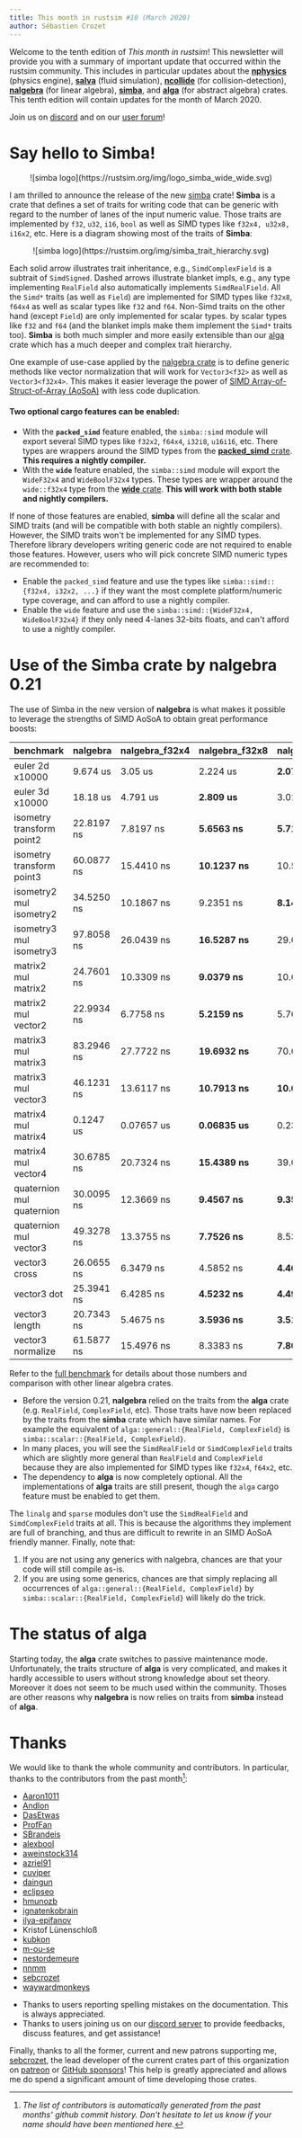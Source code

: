 ```yaml
---
title: This month in rustsim #10 (March 2020)
author: Sébastien Crozet
---
```


Welcome to the tenth edition of _This month in rustsim_! This newsletter will provide you with a
summary of important update that occurred within the rustsim community. This includes in particular updates about
the [**nphysics**](https://nphysics.org) (physics engine),  [**salva**](https://salva.rs) (fluid simulation), [**ncollide**](https://ncollide.org) (for collision-detection),
[**nalgebra**](https://nalgebra.org) (for linear algebra),
[**simba**](https://github.com/rustsim/simba), and [**alga**](https://github.com/rustsim/alga) (for abstract algebra) crates. This tenth edition will contain updates for the month of March 2020.


<!--truncate-->

Join us on [discord](https://discord.gg/vt9DJSW) and on our [user forum](https://discourse.nphysics.org)!

# Say hello to Simba!

<center>
![simba logo](https://rustsim.org/img/logo_simba_wide_wide.svg)
</center>

I am thrilled to announce the release of the new [simba](https://crates.io/crates/simba) crate! __Simba__ is a crate that defines
a set of traits for writing code that can be generic with regard to the number of lanes of the input numeric value.
Those traits are implemented by `f32`, `u32`, `i16`, `bool` as well as SIMD types like `f32x4, u32x8, i16x2`, etc.
Here is a diagram showing most of the traits of __Simba__:

<center>
![simba logo](https://rustsim.org/img/simba_trait_hierarchy.svg)
</center>

Each solid arrow illustrates trait inheritance, e.g., `SimdComplexField` is a subtrait of `SimdSigned`. Dashed arrows
illustrate blanket impls, e.g., any type implementing `RealField` also automatically implements `SimdRealField`.
All the `Simd*` traits (as well as `Field`) are implemented for SIMD types like `f32x8`, `f64x4` as well as scalar types like `f32` and `f64`.
Non-Simd traits on the other hand (except `Field`) are only implemented for scalar types.
by scalar types like `f32` and `f64` (and the blanket impls make them implement the `Simd*` traits too).
__Simba__ is both much simpler and more easily extensible than our [alga](https://crates.io/crates/alga) crate which has
a much deeper and complex trait hierarchy.

One example of use-case applied by the [nalgebra crate](https://nalgebra.org) is to define generic methods
like vector normalization that will work for `Vector3<f32>` as well as `Vector3<f32x4>`.
This makes it easier leverage the power of [SIMD Array-of-Struct-of-Array (AoSoA)](https://www.rustsim.org/blog/2020/03/23/simd-aosoa-in-nalgebra/)
with less code duplication.

#### Two optional cargo features can be enabled:
- With the __`packed_simd`__ feature enabled, the `simba::simd` module will export several SIMD types like `f32x2`,
 `f64x4`, `i32i8`, `u16i16`, etc. There types are wrappers around the SIMD types from the [__packed_simd__
 crate](https://docs.rs/packed_simd). **This requires a nightly compiler.**
- With the __`wide`__ feature enabled, the `simba::simd` module will export the `WideF32x4` and `WideBoolF32x4`
  types. These types are wrapper around the `wide::f32x4` type from the [__wide__ crate](https://docs.rs/wide).
  **This will work with both stable and nightly compilers.**
  
If none of those features are enabled, __simba__ will define all the scalar and SIMD traits (and will be
compatible with both stable an nightly compilers). However, the SIMD traits won't be implemented for any
SIMD types. Therefore library developers writing generic code are not required to enable those features.
However, users who will pick concrete SIMD numeric types are recommended to:
- Enable the `packed_simd` feature and use the types like `simba::simd::{f32x4, i32x2, ...}` if they want the most complete
platform/numeric type coverage, and can afford to use a nightly compiler.
- Enable the `wide` feature and use the `simba::simd::{WideF32x4, WideBoolF32x4}` if they only need 4-lanes
32-bits floats, and can't afford to use a nightly compiler.


# Use of the Simba crate by nalgebra 0.21
The use of Simba in the new version of __nalgebra__ is what makes it possible to leverage the strengths of 
SIMD AoSoA to obtain great performance boosts:

| benchmark                      |      nalgebra   |   nalgebra_f32x4   |   nalgebra_f32x8   |   nalgebra_f32x16   |
|--------------------------------|-----------------|--------------------|--------------------|---------------------|
| euler 2d x10000                |      9.674 us   |          3.05 us   |         2.224 us   |        __2.076 us__ |
| euler 3d x10000                |      18.18 us   |         4.791 us   |       __2.809 us__ |          3.014 us   |
| isometry transform point2      |    22.8197 ns   |        7.8197 ns   |      __5.6563 ns__ |       __5.7179 ns__ |
| isometry transform point3      |    60.0877 ns   |       15.4410 ns   |     __10.1237 ns__ |        10.5417 ns   |
| isometry2 mul isometry2        |    34.5250 ns   |       10.1867 ns   |        9.2351 ns   |       __8.1413 ns__ |
| isometry3 mul isometry3        |    97.8058 ns   |       26.0439 ns   |     __16.5287 ns__ |        29.0822 ns   |
| matrix2 mul matrix2            |    24.7601 ns   |       10.3309 ns   |      __9.0379 ns__ |        10.6500 ns   |
| matrix2 mul vector2            |    22.9934 ns   |        6.7758 ns   |      __5.2159 ns__ |         5.7680 ns   |
| matrix3 mul matrix3            |    83.2946 ns   |       27.7722 ns   |     __19.6932 ns__ |        70.6877 ns   |
| matrix3 mul vector3            |    46.1231 ns   |       13.6117 ns   |     __10.7913 ns__ |      __10.6031 ns__ |
| matrix4 mul matrix4            |     0.1247 us   |       0.07657 us   |     __0.06835 us__ |         0.2354 us   |
| matrix4 mul vector4            |    30.6785 ns   |       20.7324 ns   |     __15.4389 ns__ |        39.0102 ns   |
| quaternion mul quaternion      |    30.0095 ns   |       12.3669 ns   |      __9.4567 ns__ |       __9.3504 ns__ |
| quaternion mul vector3         |    49.3278 ns   |       13.3755 ns   |      __7.7526 ns__ |         8.5309 ns   |
| vector3 cross                  |    26.0655 ns   |        6.3479 ns   |        4.5852 ns   |       __4.4663 ns__ |
| vector3 dot                    |    25.3941 ns   |        6.4285 ns   |      __4.5232 ns__ |       __4.4944 ns__ |
| vector3 length                 |    20.7343 ns   |        5.4675 ns   |      __3.5936 ns__ |       __3.5110 ns__ |
| vector3 normalize              |    61.5877 ns   |       15.4976 ns   |        8.3383 ns   |       __7.8013 ns__ |

Refer to the [full benchmark](https://www.rustsim.org/blog/2020/03/23/simd-aosoa-in-nalgebra/) for details about those
numbers and comparison with other linear algebra crates.

- Before the version 0.21, __nalgebra__ relied on the traits from the __alga__ crate (e.g. `RealField`, `ComplexField`, etc).
 Those traits have now been replaced by the traits from the __simba__ crate which have similar names.
 For example the equivalent of `alga::general::{RealField, ComplexField}` is `simba::scalar::{RealField, ComplexField}`.
- In many places, you will see the `SimdRealField` or `SimdComplexField` traits which are slightly more general than
 `RealField` and `ComplexField` because they are also implemented for SIMD types like `f32x4`, `f64x2`, etc.
- The dependency to __alga__ is now completely optional. All the implementations of __alga__ traits are still present,
  though the `alga` cargo feature must be enabled to get them.

The `linalg` and `sparse` modules don't use the `SimdRealField` and `SimdComplexField` traits at all. This is because the
algorithms they implement are full of branching, and thus are difficult to rewrite in an SIMD AoSoA friendly manner.
Finally, note that:

1. If you are not using any generics with nalgebra, chances are that your code will still compile as-is.
2. If you are using some generics, chances are that simply replacing all occurrences of
   `alga::general::{RealField, ComplexField}` by `simba::scalar::{RealField, ComplexField}` will likely do the trick.

# The status of alga

Starting today, the __alga__ crate switches to passive maintenance mode. Unfortunately, the traits structure of __alga__
is very complicated, and makes it hardly accessible to users without strong knowledge about set theory. Moreover it does
not seem to be much used within the community. Thoses are other reasons why __nalgebra__ is now relies on traits from
__simba__ instead of __alga__.


# Thanks
We would like to thank the whole community and contributors. In particular, thanks to the contributors from the past month[^1]:

- [Aaron1011](https://github.com/Aaron1011)
- [Andlon](https://github.com/Andlon)
- [DasEtwas](https://github.com/DasEtwas)
- [ProfFan](https://github.com/ProfFan)
- [SBrandeis](https://github.com/SBrandeis)
- [alexbool](https://github.com/alexbool)
- [aweinstock314](https://github.com/aweinstock314)
- [azriel91](https://github.com/azriel91)
- [cuviper](https://github.com/cuviper)
- [daingun](https://github.com/daingun)
- [eclipseo](https://github.com/eclipseo)
- [hmunozb](https://github.com/hmunozb)
- [ignatenkobrain](https://github.com/ignatenkobrain)
- [ilya-epifanov](https://github.com/ilya-epifanov)
- Kristof Lünenschloß
- [kubkon](https://github.com/kubkon)
- [m-ou-se](https://github.com/m-ou-se)
- [nestordemeure](https://github.com/nestordemeure)
- [nnmm](https://github.com/nnmm)
- [sebcrozet](https://github.com/sebcrozet)
- [waywardmonkeys](https://github.com/waywardmonkeys)
* Thanks to users reporting spelling mistakes on the documentation. This is always appreciated.
* Thanks to users joining us on our [discord server](https://discord.gg/vt9DJSW) to provide feedbacks,
discuss features, and get assistance!

Finally, thanks to all the former, current and new patrons supporting me, [sebcrozet](https://github.com/sebcrozet), the
lead developer of the current crates part of this organization on [patreon](http://patreon.com/sebcrozet) or [GitHub sponsors](https://github.com/sponsors/sebcrozet/)!
This help is greatly appreciated and allows me do spend a significant amount of time developing those crates.

[^1]: _The list of contributors is automatically generated from the past months' github commit history.
Don't hesitate to let us know if your name should have been mentioned here._
